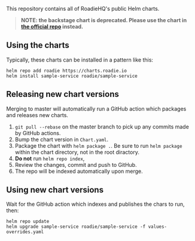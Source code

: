 
This repository contains all of RoadieHQ's public Helm charts.

> **NOTE: the backstage chart is deprecated. Please use the chart in [the official repo][repo] instead.**

[repo]: https://github.com/backstage/backstage/tree/master/contrib/chart/backstage

## Using the charts

Typically, these charts can be installed in a pattern like this:

```shell
helm repo add roadie https://charts.roadie.io
helm install sample-service roadie/sample-service
```

## Releasing new chart versions

Merging to master will automatically run a GitHub action which packages and releases
new charts.

 1. `git pull --rebase` on the master branch to pick up any commits made by GitHub actions.
 2. Bump the chart version in `Chart.yaml`.
 2. Package the chart with `helm package .`. Be sure to run `helm package` within the chart directory, not in the root diractory.
 3. **Do not** run `helm repo index`,
 5. Review the changes, commit and push to GitHub.
 6. The repo will be indexed automatically upon merge.

## Using new chart versions

Wait for the GitHub action which indexes and publishes the chars to run, then:

```shell
helm repo update
helm upgrade sample-service roadie/sample-service -f values-overrides.yaml
```
